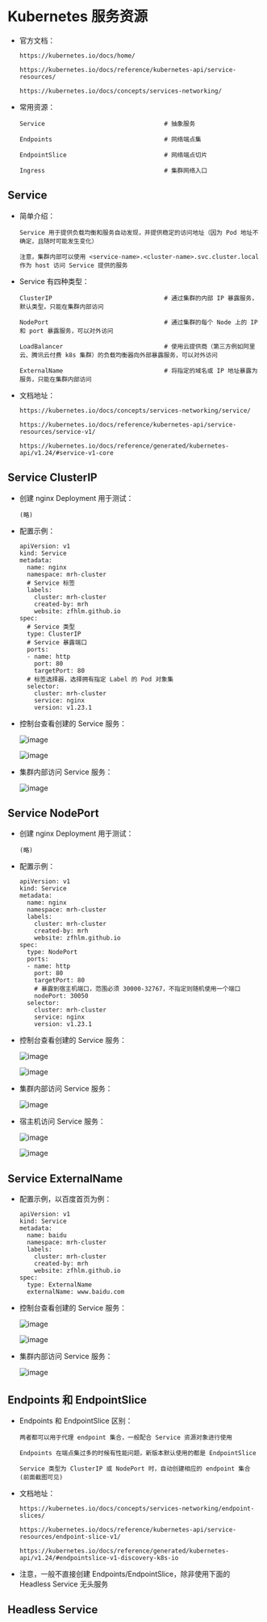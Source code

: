 
# Kubernetes 服务资源

  * 官方文档：

        https://kubernetes.io/docs/home/

        https://kubernetes.io/docs/reference/kubernetes-api/service-resources/

        https://kubernetes.io/docs/concepts/services-networking/

  * 常用资源：

        Service                                 # 抽象服务

        Endpoints                               # 网络端点集

        EndpointSlice                           # 网络端点切片

        Ingress                                 # 集群网络入口

## Service

  * 简单介绍：

        Service 用于提供负载均衡和服务自动发现，并提供稳定的访问地址（因为 Pod 地址不确定，且随时可能发生变化）

        注意，集群内部可以使用 <service-name>.<cluster-name>.svc.cluster.local 作为 host 访问 Service 提供的服务

  * Service 有四种类型：

        ClusterIP                               # 通过集群的内部 IP 暴露服务，默认类型，只能在集群内部访问

        NodePort                                # 通过集群的每个 Node 上的 IP 和 port 暴露服务，可以对外访问

        LoadBalancer                            # 使用云提供商（第三方例如阿里云、腾讯云付费 k8s 集群）的负载均衡器向外部暴露服务，可以对外访问

        ExternalName                            # 将指定的域名或 IP 地址暴露为服务，只能在集群内部访问

  * 文档地址：

        https://kubernetes.io/docs/concepts/services-networking/service/

        https://kubernetes.io/docs/reference/kubernetes-api/service-resources/service-v1/

        https://kubernetes.io/docs/reference/generated/kubernetes-api/v1.24/#service-v1-core

## Service ClusterIP

  * 创建 nginx Deployment 用于测试：

        (略)

  * 配置示例：

        apiVersion: v1
        kind: Service
        metadata:
          name: nginx
          namespace: mrh-cluster
          # Service 标签
          labels:
            cluster: mrh-cluster
            created-by: mrh
            website: zfhlm.github.io
        spec:
          # Service 类型
          type: ClusterIP
          # Service 暴露端口
          ports:
          - name: http
            port: 80
            targetPort: 80
          # 标签选择器，选择拥有指定 Label 的 Pod 对象集
          selector:
            cluster: mrh-cluster
            service: nginx
            version: v1.23.1

  * 控制台查看创建的 Service 服务：

      ![image](./images/Part06.service.clusterip.list.png)

      ![image](./images/Part06.service.clusterip.details.png)

  * 集群内部访问 Service 服务：

      ![image](./images/Part06.service.clusterip.dns.png)

## Service NodePort

  * 创建 nginx Deployment 用于测试：

        (略)

  * 配置示例：

        apiVersion: v1
        kind: Service
        metadata:
          name: nginx
          namespace: mrh-cluster
          labels:
            cluster: mrh-cluster
            created-by: mrh
            website: zfhlm.github.io
        spec:
          type: NodePort
          ports:
          - name: http
            port: 80
            targetPort: 80
            # 暴露到宿主机端口，范围必须 30000-32767，不指定则随机使用一个端口
            nodePort: 30050
          selector:
            cluster: mrh-cluster
            service: nginx
            version: v1.23.1

  * 控制台查看创建的 Service 服务：

      ![image](./images/Part06.service.nodeport.list.png)

      ![image](./images/Part06.service.nodeport.details.png)

  * 集群内部访问 Service 服务：

      ![image](./images/Part06.service.nodeport.dns.png)

  * 宿主机访问 Service 服务：

      ![image](./images/Part06.service.nodeport.dns.node.png)

      ![image](./images/Part06.service.nodeport.dns.node2.png)

## Service ExternalName

  * 配置示例，以百度首页为例：

        apiVersion: v1
        kind: Service
        metadata:
          name: baidu
          namespace: mrh-cluster
          labels:
            cluster: mrh-cluster
            created-by: mrh
            website: zfhlm.github.io
        spec:
          type: ExternalName
          externalName: www.baidu.com

  * 控制台查看创建的 Service 服务：

      ![image](./images/Part06.service.externalname.list.png)

      ![image](./images/Part06.service.externalname.details.png)

  * 集群内部访问 Service 服务：

      ![image](./images/Part06.service.externalname.dns.png)

## Endpoints 和 EndpointSlice

  * Endpoints 和 EndpointSlice 区别：

        两者都可以用于代理 endpoint 集合，一般配合 Service 资源对象进行使用

        Endpoints 在端点集过多的时候有性能问题，新版本默认使用的都是 EndpointSlice

        Service 类型为 ClusterIP 或 NodePort 时，自动创建相应的 endpoint 集合 (前面截图可见)

  * 文档地址：

        https://kubernetes.io/docs/concepts/services-networking/endpoint-slices/

        https://kubernetes.io/docs/reference/kubernetes-api/service-resources/endpoint-slice-v1/

        https://kubernetes.io/docs/reference/generated/kubernetes-api/v1.24/#endpointslice-v1-discovery-k8s-io

  * 注意，一般不直接创建 Endpoints/EndpointSlice，除非使用下面的 Headless Service 无头服务

## Headless Service
